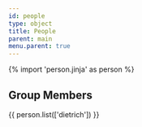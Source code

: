```yaml
---
id: people
type: object
title: People
parent: main
menu.parent: true
---
```

{% import 'person.jinja' as person %}

## Group Members
{{ person.list(['dietrich']) }}

